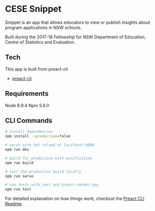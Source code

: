 # CESE Snippet

Snippet is an app that allows educators to view or publish insights about program applications in NSW schools.

Built during the 2017-18 Fellowship for NSW Department of Education, Centre of Statistics and Evaluation.


## Tech 

This app is built from preact-cli
- [preact-cli](https://github.com/developit/preact-cli)


## Requirements

Node 8.9.4
Npm 5.6.0


## CLI Commands

``` bash
# install dependencies
npm install --production=false

# serve with hot reload at localhost:8080
npm run dev

# build for production with minification
npm run build

# test the production build locally
npm run serve

# run tests with jest and preact-render-spy 
npm run test
```

For detailed explanation on how things work, checkout the [Preact CLI Readme](https://github.com/developit/preact-cli/blob/master/README.md).

